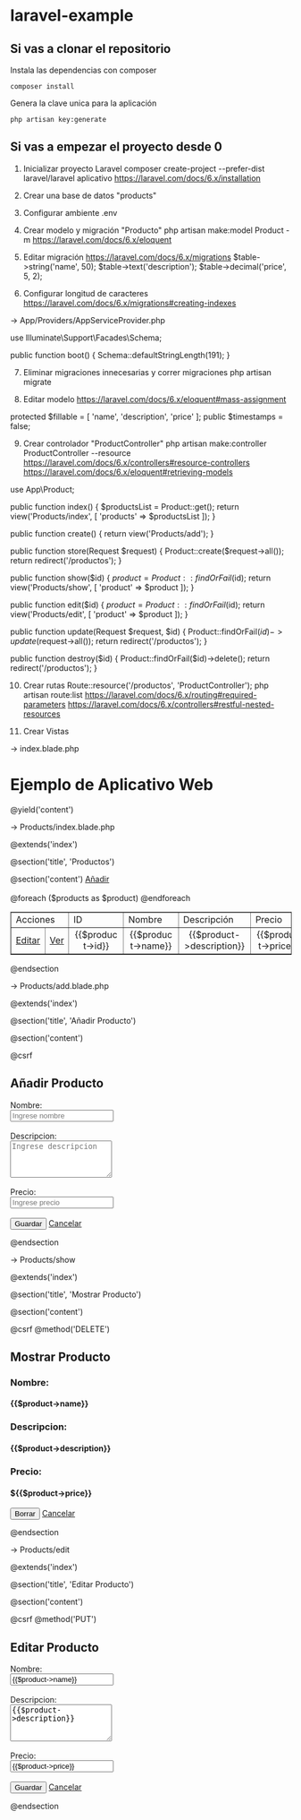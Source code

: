 # laravel-example

## Si vas a clonar el repositorio

Instala las dependencias con composer

    composer install

Genera la clave unica para la aplicación

    php artisan key:generate

## Si vas a empezar el proyecto desde 0

1. Inicializar proyecto Laravel
composer create-project --prefer-dist laravel/laravel aplicativo
https://laravel.com/docs/6.x/installation

2. Crear una base de datos "products"

3. Configurar ambiente .env

4. Crear modelo y migración "Producto"
php artisan make:model Product -m
https://laravel.com/docs/6.x/eloquent

5. Editar migración
https://laravel.com/docs/6.x/migrations
$table->string('name', 50);
$table->text('description');
$table->decimal('price', 5, 2);

6. Configurar longitud de caracteres
https://laravel.com/docs/6.x/migrations#creating-indexes

-> App/Providers/AppServiceProvider.php

use Illuminate\Support\Facades\Schema;

public function boot()
{
    Schema::defaultStringLength(191);
}

7. Eliminar migraciones innecesarias y correr migraciones
php artisan migrate

8. Editar modelo
https://laravel.com/docs/6.x/eloquent#mass-assignment

protected $fillable = [
	'name',
	'description',
	'price'
];
public $timestamps = false;

9. Crear controlador "ProductController"
php artisan make:controller ProductController --resource
https://laravel.com/docs/6.x/controllers#resource-controllers
https://laravel.com/docs/6.x/eloquent#retrieving-models

use App\Product;

public function index()
{
	$productsList = Product::get();
	return view('Products/index', [
		'products' => $productsList
	]);
}

public function create()
{
	return view('Products/add');
}

public function store(Request $request)
{
	Product::create($request->all());
	return redirect('/productos');
}

public function show($id)
{
	$product = Product::findOrFail($id);
	return view('Products/show', [
		'product' => $product
	]);
}

public function edit($id)
{
	$product = Product::findOrFail($id);
	return view('Products/edit', [
		'product' => $product
	]);
}

public function update(Request $request, $id)
{
	Product::findOrFail($id)->update($request->all());
	return redirect('/productos');
}

public function destroy($id)
{
	Product::findOrFail($id)->delete();
	return redirect('/productos');
}

10. Crear rutas
Route::resource('/productos', 'ProductController');
php artisan route:list
https://laravel.com/docs/6.x/routing#required-parameters
https://laravel.com/docs/6.x/controllers#restful-nested-resources

11. Crear Vistas

-> index.blade.php

<!DOCTYPE html>
<html lang="en">
<head>
    <meta charset="UTF-8">
    <meta name="viewport" content="width=device-width, initial-scale=1.0">
    <meta http-equiv="X-UA-Compatible" content="ie=edge">
    <title>Aplicativo - @yield('title')</title>
</head>
<body>
    <h1>Ejemplo de Aplicativo Web</h1>
    @yield('content')
</body>
</html>

-> Products/index.blade.php

@extends('index')

@section('title', 'Productos')

@section('content')
    <a href="{{url('productos/create')}}">Añadir</a><br><br>
    <table border="1">
        <tr>
            <td colspan="2">Acciones</td>
            <td>ID</td>
            <td>Nombre</td>
            <td>Descripción</td>
            <td>Precio</td>
        </tr>
        @foreach ($products as $product)
            <tr><!--ACCIONES-->
                <td><a href="{{url('productos/'.$product->id.'/edit')}}">Editar</a></td>
                <td><a href="{{url('productos/'.$product->id)}}">Ver</a></td>
                <td><center>{{$product->id}}</center></td>
                <td><center>{{$product->name}}</center></td>
                <td><center>{{$product->description}}</center></td>
                <td><center>{{$product->price}}</center></td>
            </tr>
        @endforeach
    </table>
@endsection

-> Products/add.blade.php

@extends('index')

@section('title', 'Añadir Producto')

@section('content')
    <form method="POST" action="/productos">
        @csrf
        <h2>Añadir Producto</h2>
        <label for="name">Nombre:</label><br>
        <input placeholder="Ingrese nombre" name="name" type="text"><br><br>
        <label for="description">Descripcion:</label><br>
        <textarea placeholder="Ingrese descripcion" name="description" rows="4"></textarea><br><br>
        <label for="price">Precio:</label><br>
        <input placeholder="Ingrese precio" name="price" type="text"><br><br>
        <button type="submit">Guardar</button>
        <a href="{{url('/productos')}}">Cancelar</a>
    </form>
@endsection

-> Products/show

@extends('index')

@section('title', 'Mostrar Producto')

@section('content')
    <form method="POST" action="/productos/{{$product->id}}">
        @csrf
        @method('DELETE')
        <h2>Mostrar Producto</h2>
        <h3>Nombre:</h3>
        <h4>{{$product->name}}</h4>
        <h3>Descripcion:</h3>
        <h4>{{$product->description}}</h4>
        <h3>Precio:</h3>
        <h4>${{$product->price}}</h4>
        <button type="submit">Borrar</button>
        <a href="{{url('/productos')}}">Cancelar</a>
    </form>
@endsection

-> Products/edit

@extends('index')

@section('title', 'Editar Producto')

@section('content')
    <form method="POST" action="/productos/{{$product->id}}">
        @csrf
        @method('PUT')
        <h2>Editar Producto</h2>
        <label for="name">Nombre:</label><br>
        <input placeholder="Ingrese nombre" name="name" type="text" value="{{$product->name}}"><br><br>
        <label for="description">Descripcion:</label><br>
        <textarea placeholder="Ingrese descripcion" name="description" rows="4">{{$product->description}}</textarea><br><br>
        <label for="price">Precio:</label><br>
        <input placeholder="Ingrese precio" name="price" type="text" value="{{$product->price}}"><br><br>
        <button type="submit">Guardar</button>
        <a href="{{url('/productos')}}">Cancelar</a>
    </form>
@endsection